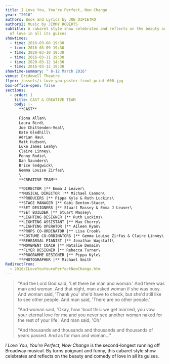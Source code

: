 ```yaml
---
title: I Love You, You're Perfect, Now Change
year: "2016"
authors: Book and Lyrics by JOE DIPIETRO
authors2: Music by JIMMY ROBERTS
subtitle: A cabaret style show celebrates and reflects on the beauty and comedy
  of love in all its guises
showtimes:
  - time: 2016-03-08 19:30
  - time: 2016-03-09 19:30
  - time: 2020-03-10 19:30
  - time: 2016-03-11 19:30
  - time: 2020-03-12 14:30
  - time: 2016-03-12 19:30
showtime-summary: " 8-12 March 2016"
venue: Bridewell Theatre
flyer: /assets/i-love-you-poster-front-print-600.jpg
box-office-open: false
sections:
  - order: 1
    title: CAST & CREATIVE TEAM
    body: |-
      **CAST**

      Fiona Allan\
      Laura Bird\
      Joe Chittenden-Veal\
      Kate Gledhill\
      Adrian Hau\
      Matt Hudson\
      Luke James Leahy\
      Claire Linney\
      Penny Rodie\
      Dan Saunders\
      Brice Sedgwick\
      Gemma Louise Zirfas\
      \
      **CREATIVE TEAM**

      **DIRECTOR |** Emma J Leaver\
      **MUSICAL DIRECTOR |** Michael Cannon\
      **PRODUCERS |** Pippa Kyle & Ruth Luckins\
      **STAGE MANAGER |** Gabi Benton-Stace\
      **SET DESIGNERS |** Stuart Massey & Emma J Leaver\
      **SET BUILDER |** Stuart Massey\
      **LIGHTING DESIGNER |** Ruth Luckins\
      **LIGHTING ASSISTANT |** Max Cherry\
      **LIGHTING OPERATOR |** Aileen Ryan\
      **PROPS CO-ORDINATOR |** Lisa Crook\
      **COSTUME CO-ORDINATORS |** Gemma Louise Zirfas & Claire Linney\
      **REHEARSAL PIANIST |** Jonathan Wagstaff\
      **MOVEMENT COACH |** Natalie Demain\
      **FLYER DESIGNER |** Rebecca Turner\
      **PROGRAMME DESIGNER |** Pippa Kyle\
      **PHOTOGRAPHER |** Michael Smith
RedirectFrom:
  - 2016/ILoveYouYourePerfectNowChange.htm
---
```

> "And the Lord God said, 'Let there be man and woman.' And there was man and woman. And that night, man asked woman if she was busy. And woman said, 'Thank you' she'd have to check, but she'd still like to see other people. And man said, 'There are no other people.'
>
> "And woman said, 'Okay, how 'bout this: we get married, you vow your eternal love for me and you never see another woman naked for the rest of your life.' And man said, 'Oh.'
>
> "And thousands and thousands and thousands and thousands of years passed. And as for man and woman…"

*I Love You, You're Perfect, Now Change* is the second-longest running off Broadway musical. By turns poignant and funny, this cabaret style show celebrates and reflects on the beauty and comedy of love in all its guises.